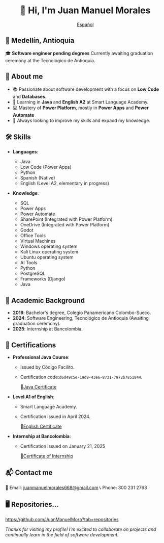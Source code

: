 <div align="center">

# 👋 Hi, I'm Juan Manuel Morales

[Español](/README.md)

</div>

## 📍 Medellín, Antioquia  
🎓 **Software engineer pending degrees**
Currently awaiting graduation ceremony at the Tecnológico de Antioquia.


## 🚀 About me
- 📚 Passionate about software development with a focus on **Low Code** and **Databases**.
- 🔑 Learning in **Java** and **English A2** at Smart Language Academy.
- 💻 Mastery of **Power Platform**, mostly in **Power Apps** and **Power Automate**
- 🌟 Always looking to improve my skills and expand my knowledge.


## 🛠️ Skills
- **Languages**:
    - Java
    - Low Code (Power Apps)
    - Python
    - Spanish (Native)
    - English (Level A2, elementary in progress)

- **Knowledge**:
    - SQL
    - Power Apps
    - Power Automate
    - SharePoint (Integrated with Power Platform)
    - OneDrive (Integrated with Power Platform)
    - Godot
    - Office Tools
    - Virtual Machines
    - Windows operating system
    - Kali Linux operating system
    - Ubuntu operating system
    - AI Tools
    - Python
    - PostgreSQL
    - Frameworks (Django)
    - Java


## 📜 Academic Background
- **2019**: Bachelor's degree, Colegio Panamericano Colombo-Sueco.
- **2024**: Software Engineering, Tecnológico de Antioquia (Awaiting graduation ceremony).
- **2025**: Internship at Bancolombia.


## 📝 Certifications
- **Professional Java Course**:
    - Issued by Código Facilito.
    - Certification code:`d6d49c5e-19d9-43e6-8731-7972b7851844`.

        📜[Java Certificate](/Certificados/Certificado%20-%20Curso%20Profesional%20de%20JAVA.pdf)

- **Level A1 of English**:
    - Smart Language Academy.
    - Certification issued in April 2024.

        📜[English Certificate](/Certificados/Smart%20A1.pdf)

- **Internship at Bancolombia**:
    - Certification issued on January 21, 2025

        📜[Certificate of Internship](/Certificados/Certificado%20Prácticas.pdf)


## 📬 Contact me
📧 Email: juanmanuelmorales668@gmail.com
📞 Phone: 300 231 2763


## 🖥 Repositories...
https://github.com/JuanManuelMora?tab=repositories


*Thanks for visiting my profile! I'm excited to collaborate on projects and continually learn in the field of software development.*